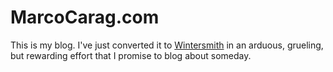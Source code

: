 # MarcoCarag.com

This is my blog. I've just converted it to [Wintersmith](http://wintersmith.io)
in an arduous, grueling, but rewarding effort that I promise to blog about someday.

